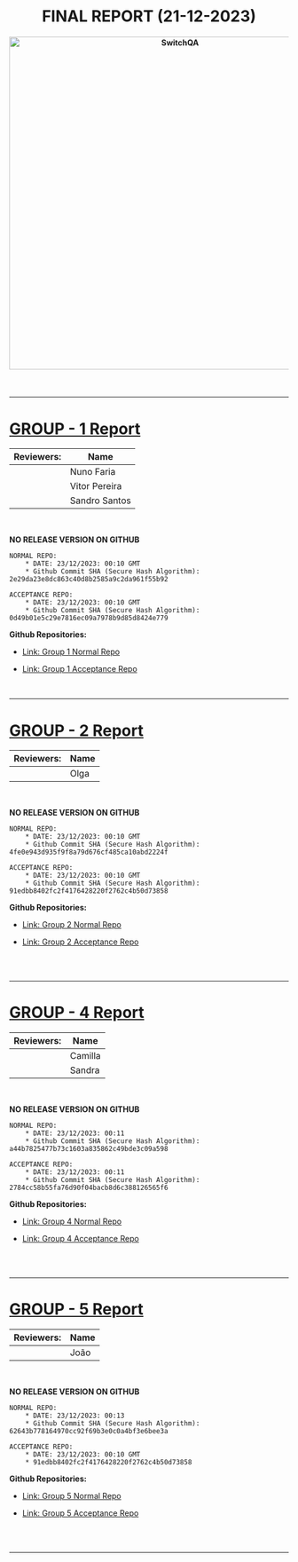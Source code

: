 <h1 align="center">FINAL REPORT (21-12-2023)</h1>

<h4 align="center">

<img src="https://portotechhub.com/wp-content/uploads/2022/12/SWitCH_QA.png" alt="SwitchQA" title="SwitchQA" width="600px">

</h4>

<br>
<hr>

# [GROUP - 1 Report](./group_1/group_1.md)

| **Reviewers:** | Name              |
|----------------|-------------------|
|                | Nuno Faria        |
|                | Vitor Pereira     |
|                | Sandro Santos     |

<br>

**NO RELEASE VERSION ON GITHUB**

    NORMAL REPO:
        * DATE: 23/12/2023: 00:10 GMT
        * Github Commit SHA (Secure Hash Algorithm): 2e29da23e8dc863c40d8b2585a9c2da961f55b92

    ACCEPTANCE REPO:
        * DATE: 23/12/2023: 00:10 GMT
        * Github Commit SHA (Secure Hash Algorithm): 0d49b01e5c29e7816ec09a7978b9d85d8424e779

**Github Repositories:**

* <a href="https://github.com/Departamento-de-Engenharia-Informatica/switch-qa-23-project-switch-qa-23-1">Link: Group 1  Normal Repo</a>

* <a href="https://github.com/Departamento-de-Engenharia-Informatica/switch-qa-23-project-acceptancetests-switch-qa-23-1">Link: Group 1 Acceptance Repo</a>

<br>
<hr>

# [GROUP - 2 Report](./group_2/group_2.md)

| **Reviewers:** | Name              |
|----------------|-------------------|
|                | Olga              |

<br>

**NO RELEASE VERSION ON GITHUB**

    NORMAL REPO:
        * DATE: 23/12/2023: 00:10 GMT
        * Github Commit SHA (Secure Hash Algorithm): 4fe0e943d935f9f8a79d676cf485ca10abd2224f

    ACCEPTANCE REPO:
        * DATE: 23/12/2023: 00:10 GMT
        * Github Commit SHA (Secure Hash Algorithm): 91edbb8402fc2f4176428220f2762c4b50d73858

**Github Repositories:**

* <a href="https://github.com/Departamento-de-Engenharia-Informatica/switch-qa-23-project-switch-qa-23-2/tree/master">Link: Group 2  Normal Repo</a>

* <a href="https://github.com/Departamento-de-Engenharia-Informatica/switch-qa-23-project-acceptancetests-switch-qa-23-2">Link: Group 2 Acceptance Repo</a>

<br>
<br>
<hr>

# [GROUP - 4 Report](./group_4/group_4.md)

| **Reviewers:** | Name              |
|----------------|-------------------|
|                | Camilla           |
|                | Sandra            |

<br>

**NO RELEASE VERSION ON GITHUB**

    NORMAL REPO:
        * DATE: 23/12/2023: 00:11
        * Github Commit SHA (Secure Hash Algorithm): a44b7825477b73c1603a835862c49bde3c09a598

    ACCEPTANCE REPO:
        * DATE: 23/12/2023: 00:11
        * Github Commit SHA (Secure Hash Algorithm): 2784cc58b55fa76d90f04bacb8d6c388126565f6

**Github Repositories:**

* <a href="https://github.com/Departamento-de-Engenharia-Informatica/switch-qa-23-project-switch-qa-23-4">Link: Group 4  Normal Repo</a>

* <a href="https://github.com/Departamento-de-Engenharia-Informatica/switch-qa-23-project-acceptancetests-switch-qa-23-4">Link: Group 4 Acceptance Repo</a>

<br>
<br>
<hr>

# [GROUP - 5 Report](./group_5/group_5.md)

| **Reviewers:** | Name              |
|----------------|-------------------|
|                | João              |

<br>

**NO RELEASE VERSION ON GITHUB**

    NORMAL REPO:
        * DATE: 23/12/2023: 00:13
        * Github Commit SHA (Secure Hash Algorithm): 62643b778164970cc92f69b3e0c0a4bf3e6bee3a

    ACCEPTANCE REPO:
        * DATE: 23/12/2023: 00:10 GMT
        * 91edbb8402fc2f4176428220f2762c4b50d73858

**Github Repositories:**

* <a href="https://github.com/Departamento-de-Engenharia-Informatica/switch-qa-23-project-switch-qa-23-5-1/tree/master">Link: Group 5  Normal Repo</a>

* <a href="https://github.com/Departamento-de-Engenharia-Informatica/switch-qa-23-project-acceptancetests-switch-qa-23-5">Link: Group 5 Acceptance Repo</a>

<br>
<br>
<hr>
